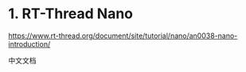 # 1. RT-Thread Nano





https://www.rt-thread.org/document/site/tutorial/nano/an0038-nano-introduction/










中文文档














